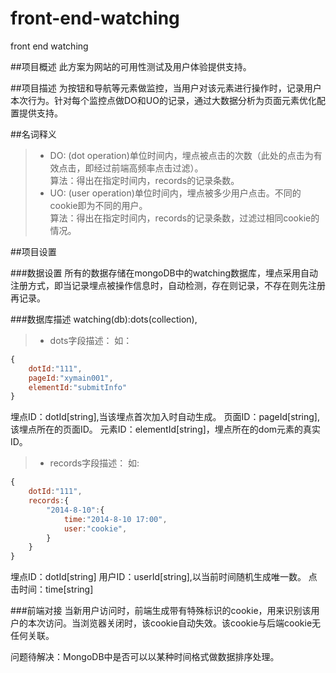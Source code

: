 front-end-watching
=========

front end watching

##项目概述
此方案为网站的可用性测试及用户体验提供支持。

##项目描述
为按钮和导航等元素做监控，当用户对该元素进行操作时，记录用户本次行为。针对每个监控点做DO和UO的记录，通过大数据分析为页面元素优化配置提供支持。

##名词释义
> * DO: (dot operation)单位时间内，埋点被点击的次数（此处的点击为有效点击，即经过前端高频率点击过滤）。<br>
		算法：得出在指定时间内，records的记录条数。
> * UO: (user operation)单位时间内，埋点被多少用户点击。不同的cookie即为不同的用户。<br>
		算法：得出在指定时间内，records的记录条数，过滤过相同cookie的情况。

##项目设置

###数据设置
所有的数据存储在mongoDB中的watching数据库，埋点采用自动注册方式，即当记录埋点被操作信息时，自动检测，存在则记录，不存在则先注册再记录。

###数据库描述
watching(db):dots(collection),
> * dots字段描述：
如：
```javascript
{
	dotId:"111",
	pageId:"xymain001",
	elementId:"submitInfo"
}
```
埋点ID：dotId[string],当该埋点首次加入时自动生成。
页面ID：pageId[string],该埋点所在的页面ID。
元素ID：elementId[string]，埋点所在的dom元素的真实ID。

> * records字段描述：
如:
```javascript
{
	dotId:"111",
	records:{
		"2014-8-10":{
			time:"2014-8-10 17:00",
			user:"cookie",
		}
	}
}
```
埋点ID：dotId[string]
用户ID：userId[string],以当前时间随机生成唯一数。
点击时间：time[string]

###前端对接
当新用户访问时，前端生成带有特殊标识的cookie，用来识别该用户的本次访问。当浏览器关闭时，该cookie自动失效。该cookie与后端cookie无任何关联。


问题待解决：MongoDB中是否可以以某种时间格式做数据排序处理。